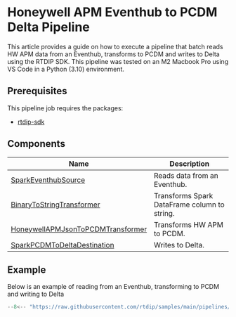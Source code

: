 # Honeywell APM Eventhub to PCDM Delta Pipeline

This article provides a guide on how to execute a pipeline that batch reads HW APM data from an Eventhub, transforms to PCDM and writes to Delta using the RTDIP SDK. This pipeline was tested on an M2 Macbook Pro using VS Code in a Python (3.10) environment.

## Prerequisites
This pipeline job requires the packages:

* [rtdip-sdk](../../../../getting-started/installation.md#installing-the-rtdip-sdk)


## Components
|Name|Description|
|---------------------------|----------------------|
|[SparkEventhubSource](../../../code-reference/pipelines/sources/spark/eventhub.md)|Reads data from an Eventhub.|
|[BinaryToStringTransformer](../../../code-reference/pipelines/transformers/spark/binary_to_string.md)|Transforms Spark DataFrame column to string.|
|[HoneywellAPMJsonToPCDMTransformer](../../../code-reference/pipelines/transformers/spark/honeywell_apm_to_pcdm.md)|Transforms HW APM to PCDM.|
|[SparkPCDMToDeltaDestination](../../../code-reference/pipelines/destinations/spark/pcdm_to_delta.md)|Writes to Delta.|


## Example
Below is an example of reading from an Eventhub, transforming to PCDM and writing to Delta

```python
--8<-- "https://raw.githubusercontent.com/rtdip/samples/main/pipelines/deploy/HW_APM-Eventhub-to-pcdm-Delta/pipeline.py"
```